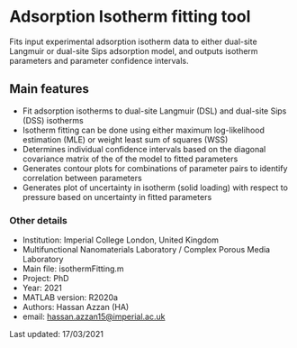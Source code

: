# Adsorption Isotherm fitting tool

Fits input experimental adsorption isotherm data to either dual-site Langmuir or dual-site Sips adsorption model, and outputs isotherm parameters and parameter confidence intervals.

## Main features

- Fit adsorption isotherms to dual-site Langmuir (DSL) and dual-site Sips (DSS) isotherms
- Isotherm fitting can be done using either maximum log-likelihood estimation (MLE) or weight least sum of squares (WSS)
- Determines individual confidence intervals based on the diagonal covariance matrix of the of the model to fitted parameters
- Generates contour plots for combinations of parameter pairs to identify correlation between parameters
- Generates plot of uncertainty in isotherm (solid loading) with respect to pressure based on uncertainty in fitted parameters

### Other details
- Institution: Imperial College London, United Kingdom
- Multifunctional Nanomaterials Laboratory / Complex Porous Media Laboratory
- Main file: isothermFitting.m
- Project: PhD
- Year: 2021
- MATLAB version: R2020a
- Authors: Hassan Azzan (HA)
- email: hassan.azzan15@imperial.ac.uk

Last updated: 17/03/2021
